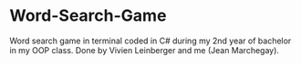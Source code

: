 # Word-Search-Game
Word search game in terminal coded in C# during my 2nd year of bachelor in my OOP class. Done by Vivien Leinberger and  me (Jean Marchegay).
